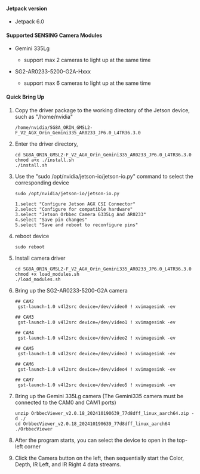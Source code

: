 #### Jetpack version

* Jetpack 6.0

#### Supported SENSING Camera Modules

* Gemini 335Lg

  * support max 2 cameras to light up at the same time
* SG2-AR0233-5200-G2A-Hxxx

  * support max 6 cameras to light up at the same time

#### Quick Bring Up

1. Copy the driver package to the working directory of the Jetson device, such as "/home/nvidia"

   ```
   /home/nvidia/SG8A_ORIN_GMSL2-F_V2_AGX_Orin_Gemini335_AR0233_JP6.0_L4TR36.3.0
   ```
2. Enter the driver directory,

   ```
   cd SG8A_ORIN_GMSL2-F_V2_AGX_Orin_Gemini335_AR0233_JP6.0_L4TR36.3.0
   chmod a+x ./install.sh
   ./install.sh
   ```
3. Use the "sudo /opt/nvidia/jetson-io/jetson-io.py" command to select the corresponding device

   ```
   sudo /opt/nvidia/jetson-io/jetson-io.py

   1.select "Configure Jetson AGX CSI Connector"
   2.select "Configure for compatible hardware"
   3.select "Jetson Orbbec Camera G335Lg And AR0233"
   4.select "Save pin changes"
   5.select "Save and reboot to reconfigure pins"
   ```
4. reboot device

   ```
   sudo reboot
   ```
5. Install camera driver

   ```
   cd SG8A_ORIN_GMSL2-F_V2_AGX_Orin_Gemini335_AR0233_JP6.0_L4TR36.3.0
   chmod +x load_modules.sh
   ./load_modules.sh
   ```
6. Bring up the SG2-AR0233-5200-G2A camera

   ```
   ## CAM2
    gst-launch-1.0 v4l2src device=/dev/video0 ! xvimagesink -ev

   ## CAM3
    gst-launch-1.0 v4l2src device=/dev/video1 ! xvimagesink -ev

   ## CAM4
    gst-launch-1.0 v4l2src device=/dev/video2 ! xvimagesink -ev

   ## CAM5
    gst-launch-1.0 v4l2src device=/dev/video3 ! xvimagesink -ev

   ## CAM6
    gst-launch-1.0 v4l2src device=/dev/video4 ! xvimagesink -ev

   ## CAM7
    gst-launch-1.0 v4l2src device=/dev/video5 ! xvimagesink -ev
   ```
7. Bring up the Gemini 335Lg camera (The Gemini335 camera must be connected to the CAM0 and CAM1 ports) 
  
   ```
   unzip OrbbecViewer_v2.0.18_202410190639_77d8dff_linux_aarch64.zip -d ./
   cd OrbbecViewer_v2.0.18_202410190639_77d8dff_linux_aarch64
   ./OrbbecViewer
   ```
8. After the program starts, you can select the device to open in the top-left corner
9. Click the Camera button on the left, then sequentially start the Color, Depth, IR Left, and IR Right 4 data streams.   
